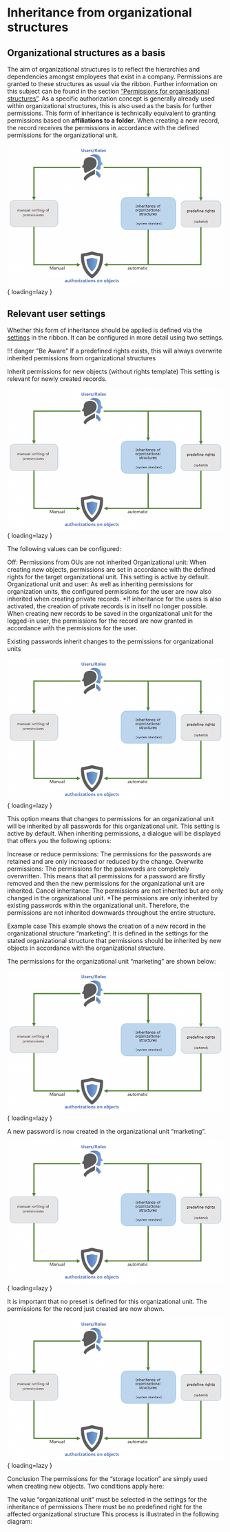 # Inheritance from organizational structures

## Organizational structures as a basis

The aim of organizational structures is to reflect the hierarchies and dependencies amongst employees that exist in a company. Permissions are granted to these structures as usual via the ribbon. Further information on this subject can be found in the section [“Permissions for organisational structures”]({{url.placeholder}}). As a specific authorization concept is generally already used within organizational structures, this is also used as the basis for further permissions. This form of inheritance is technically equivalent to granting permissions based on **affiliations to a folder**. When creating a new record, the record receives the permissions in accordance with the defined permissions for the organizational unit.

![PLACEHOLDER](/assets/en/permission/automated-setting-of-permissions/automated-setting-of-permissions-1.png){ loading=lazy }

## Relevant user settings

Whether this form of inheritance should be applied is defined via the [settings]({{url.placeholder}}) in the ribbon. It can be configured in more detail using two settings.

!!! danger "Be Aware"
    If a predefined rights exists, this will always overwrite inherited permissions from organizational structures

Inherit permissions for new objects (without rights template)
This setting is relevant for newly created records.

![PLACEHOLDER](/assets/en/permission/automated-setting-of-permissions/automated-setting-of-permissions-1.png){ loading=lazy }

The following values can be configured:

Off: Permissions from OUs are not inherited
Organizational unit: When creating new objects, permissions are set in accordance with the defined rights for the target organizational unit. This setting is active by default.
Organizational unit and user: As well as inheriting permissions for organization units, the configured permissions for the user are now also inherited when creating private records.
*If inheritance for the users is also activated, the creation of private records is in itself no longer possible. When creating new records to be saved in the organizational unit for the logged-in user, the permissions for the record are now granted in accordance with the permissions for the user.

Existing passwords inherit changes to the permissions for organizational units

![PLACEHOLDER](/assets/en/permission/automated-setting-of-permissions/automated-setting-of-permissions-1.png){ loading=lazy }

This option means that changes to permissions for an organizational unit will be inherited by all passwords for this organizational unit. This setting is active by default. When inheriting permissions, a dialogue will be displayed that offers you the following options:

Increase or reduce permissions: The permissions for the passwords are retained and are only increased or reduced by the change.
Overwrite permissions: The permissions for the passwords are completely overwritten. This means that all permissions for a password are firstly removed and then the new permissions for the organizational unit are inherited.
Cancel inheritance: The permissions are not inherited but are only changed in the organizational unit.
*The permissions are only inherited by existing passwords within the organizational unit. Therefore, the permissions are not inherited downwards throughout the entire structure.

Example case
This example shows the creation of a new record in the organizational structure “marketing”. It is defined in the settings for the stated organizational structure that permissions should be inherited by new objects in accordance with the organizational structure.

The permissions for the organizational unit “marketing” are shown below:

![PLACEHOLDER](/assets/en/permission/automated-setting-of-permissions/automated-setting-of-permissions-1.png){ loading=lazy }

A new password is now created in the organizational unit “marketing”.

![PLACEHOLDER](/assets/en/permission/automated-setting-of-permissions/automated-setting-of-permissions-1.png){ loading=lazy }

It is important that no preset is defined for this organizational unit. The permissions for the record just created are now shown.

![PLACEHOLDER](/assets/en/permission/automated-setting-of-permissions/automated-setting-of-permissions-1.png){ loading=lazy }

Conclusion
The permissions for the “storage location” are simply used when creating new objects. Two conditions apply here:

The value “organizational unit” must be selected in the settings for the inheritance of permissions
There must be no predefined right for the affected organizational structure
This process is illustrated in the following diagram:
